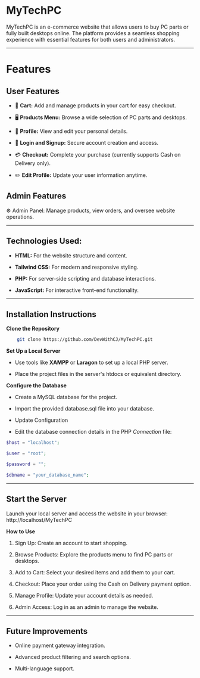 # **MyTechPC**

MyTechPC is an e-commerce website that allows users to buy PC parts or fully built desktops online. The platform provides a seamless shopping experience with essential features for both users and administrators.

---

# Features

## **User Features**

* 🛒 **Cart:** Add and manage products in your cart for easy checkout.

* 🖥️ **Products Menu:** Browse a wide selection of PC parts and desktops.

* 👤 **Profile:** View and edit your personal details.

* 🔐 **Login and Signup:** Secure account creation and access.

* 💳 **Checkout:** Complete your purchase (currently supports Cash on Delivery only).

* ✏️ **Edit Profile:** Update your user information anytime.

## **Admin Features**

⚙️ Admin Panel: Manage products, view orders, and oversee website operations.

---

## Technologies Used:

* **HTML:** For the website structure and content.

* **Tailwind CSS:** For modern and responsive styling.

* **PHP:** For server-side scripting and database interactions.

* **JavaScript:** For interactive front-end functionality.


---

## Installation Instructions

**Clone the Repository**

```bash
    git clone https://github.com/DevWithCJ/MyTechPC.git
```

**Set Up a Local Server**

- Use tools like **XAMPP** or **Laragon** to set up a local PHP server.

- Place the project files in the server's htdocs or equivalent directory.

**Configure the Database**

- Create a MySQL database for the project.

- Import the provided database.sql file into your database.

- Update Configuration

- Edit the database connection details in the PHP _Connection_ file:

```php
$host = "localhost";

$user = "root";

$password = "";

$dbname = "your_database_name";
```
---

## Start the Server

Launch your local server and access the website in your browser:
http://localhost/MyTechPC

**How to Use**

1. Sign Up: Create an account to start shopping.

2. Browse Products: Explore the products menu to find PC parts or desktops.

3. Add to Cart: Select your desired items and add them to your cart.

4. Checkout: Place your order using the Cash on Delivery payment option.

5. Manage Profile: Update your account details as needed.

6. Admin Access: Log in as an admin to manage the website.


---

## Future Improvements

* Online payment gateway integration.

* Advanced product filtering and search options.

* Multi-language support.

